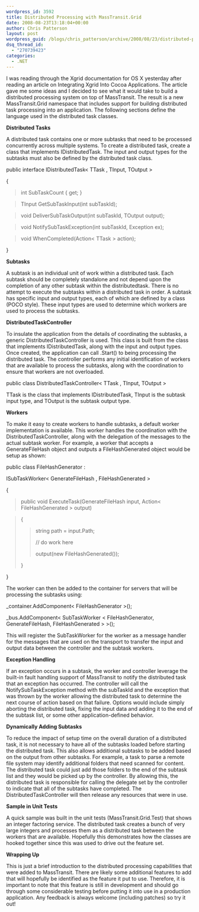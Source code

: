 ```yaml
---
wordpress_id: 3592
title: Distributed Processing with MassTransit.Grid
date: 2008-08-23T13:18:04+00:00
author: Chris Patterson
layout: post
wordpress_guid: /blogs/chris_patterson/archive/2008/08/23/distributed-processing-with-masstransit-grid.aspx
dsq_thread_id:
  - "270739423"
categories:
  - .NET
---
```

I was reading through the Xgrid documentation for OS X yesterday after reading an article on Integrating Xgrid Into Cocoa Applications. The article gave me some ideas and I decided to see what it would take to build a distributed processing system on top of MassTransit. The result is a new MassTransit.Grid namespace that includes support for building distributed task processing into an application. The following sections define the language used in the distributed task classes.

**Distributed Tasks**

A distributed task contains one or more subtasks that need to be processed concurrently across multiple systems. To create a distributed task, create a class that implements IDistributedTask. The input and output types for the subtasks must also be defined by the distributed task class.

public interface IDistributedTask< TTask , TInput, TOutput >
  
{

> int SubTaskCount { get; }
      
> TInput GetSubTaskInput(int subTaskId);
      
> void DeliverSubTaskOutput(int subTaskId, TOutput output);
      
> void NotifySubTaskException(int subTaskId, Exception ex);
      
> void WhenCompleted(Action< TTask > action);

} 

**Subtasks**

A subtask is an individual unit of work within a distributed task. Each subtask should be completely standalone and not depend upon the completion of any other subtask within the distributedtask. There is no attempt to execute the subtasks within a distributed task in order. A subtask has specific input and output types, each of which are defined by a class (POCO style). These input types are used to determine which workers are used to process the subtasks.

**DistributedTaskController**

To insulate the application from the details of coordinating the subtasks, a generic DistributedTaskController is used. This class is built from the class that implements IDistributedTask, along with the input and output types. Once created, the application can call .Start() to being processing the distributed task. The controller performs any initial identification of workers that are available to process the subtasks, along with the coordination to ensure that workers are not overloaded.

public class DistributedTaskController< TTask , TInput, TOutput > 

TTask is the class that implements IDistributedTask, TInput is the subtask input type, and TOutput is the subtask output type. 

**Workers** 

To make it easy to create workers to handle subtasks, a default worker implementation is available. This worker handles the coordination with the DistributedTaskController, along with the delegation of the messages to the actual subtask worker. For example, a worker that accepts a GenerateFileHash object and outputs a FileHashGenerated object would be setup as shown: 

public class FileHashGenerator :
         
ISubTaskWorker< GenerateFileHash , FileHashGenerated >
     
{

> public void ExecuteTask(GenerateFileHash input, Action< FileHashGenerated > output)
         
> {
> 
> > string path = input.Path;
> > 
> > // do work here
> > 
> > output(new FileHashGenerated());
> 
> }

} 

The worker can then be added to the container for servers that will be processing the subtasks using: 

_container.AddComponent< FileHashGenerator >();
  
_bus.AddComponent< SubTaskWorker < FileHashGenerator, GenerateFileHash, FileHashGenerated > >(); 

This will register the SubTaskWorker for the worker as a message handler for the messages that are used on the transport to transfer the input and output data between the controller and the subtask workers. 

**Exception Handling** 

If an exception occurs in a subtask, the worker and controller leverage the built-in fault handling support of MassTransit to notify the distributed task that an exception has occurred. The controller will call the NotifySubTaskException method with the subTaskId and the exception that was thrown by the worker allowing the distributed task to determine the next course of action based on that failure. Options would include simply aborting the distributed task, fixing the input data and adding it to the end of the subtask list, or some other application-defined behavior. 

**Dynamically Adding Subtasks** 

To reduce the impact of setup time on the overall duration of a distributed task, it is not necessary to have all of the subtasks loaded before starting the distributed task. This also allows additional subtasks to be added based on the output from other subtasks. For example, a task to parse a remote file system may identify additional folders that need scanned for content. The distributed task could just add those folders to the end of the subtask list and they would be picked up by the controller. By allowing this, the distributed task is responsible for calling the delegate set by the controller to indicate that all of the subtasks have completed. The DistributedTaskController will then release any resources that were in use. 

**Sample in Unit Tests** 

A quick sample was built in the unit tests (MassTransit.Grid.Test) that shows an integer factoring service. The distributed task creates a bunch of very large integers and processes them as a distributed task between the workers that are available. Hopefully this demonstrates how the classes are hooked together since this was used to drive out the feature set. 

**Wrapping Up** 

This is just a brief introduction to the distributed processing capabilities that were added to MassTransit. There are likely some additional features to add that will hopefully be identified as the feature it put to use. Therefore, it is important to note that this feature is still in development and should go through some considerable testing before putting it into use in a production application. Any feedback is always welcome (including patches) so try it out!